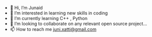- 👋 Hi, I’m Junaid
- 👀 I’m interested in learning new skills in coding
- 🌱 I’m currently learning C++ , Python
- 💞️ I’m looking to collaborate on any relevant open source project...
- 📫 How to reach me juni.xatti@gmail.com

<!---
juni2003/juni2003 is a ✨ special ✨ repository because its `README.md` (this file) appears on your GitHub profile.
You can click the Preview link to take a look at your changes.
--->
